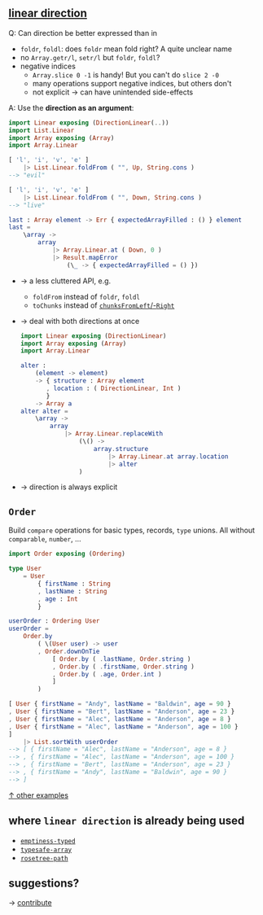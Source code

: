 ## [linear direction](https://dark.elm.dmy.fr/packages/lue-bird/elm-linear-direction/latest/)

Q: Can direction be better expressed than in

  - `foldr`, `foldl`: does `foldr` mean fold right? A quite unclear name
  - no `Array.getr/l`, `setr/l` but `foldr`, `foldl`?
  - negative indices
      - `Array.slice 0 -1` is handy! But you can't do `slice 2 -0`
      - many operations support negative indices, but others don't
      - not explicit → can have unintended side-effects

A: Use the **direction as an argument**:

```elm
import Linear exposing (DirectionLinear(..))
import List.Linear
import Array exposing (Array)
import Array.Linear

[ 'l', 'i', 'v', 'e' ]
    |> List.Linear.foldFrom ( "", Up, String.cons )
--> "evil"

[ 'l', 'i', 'v', 'e' ]
    |> List.Linear.foldFrom ( "", Down, String.cons )
--> "live"

last : Array element -> Err { expectedArrayFilled : () } element
last =
    \array ->
        array
            |> Array.Linear.at ( Down, 0 )
            |> Result.mapError
                (\_ -> { expectedArrayFilled = () })
```

  - → a less cluttered API, e.g.
      - `foldFrom` instead of `foldr`, `foldl`
      - `toChunks` instead of [`chunksFromLeft`/-`Right`](https://package.elm-lang.org/packages/elm-community/list-split/latest/List-Split)

  - → deal with both directions at once

    ```elm
    import Linear exposing (DirectionLinear)
    import Array exposing (Array)
    import Array.Linear

    alter :
        (element -> element)
        -> { structure : Array element
           , location : ( DirectionLinear, Int )
           }
        -> Array a
    alter alter =
        \array ->
            array
                |> Array.Linear.replaceWith
                    (\() ->
                        array.structure
                            |> Array.Linear.at array.location
                            |> alter
                    )
    ```

  - → direction is always explicit

## `Order`

Build `compare` operations for basic types, records, `type` unions.
All without `comparable`, `number`, ...

```elm
import Order exposing (Ordering)

type User
    = User
        { firstName : String
        , lastName : String
        , age : Int
        }

userOrder : Ordering User
userOrder =
    Order.by
        ( \(User user) -> user
        , Order.downOnTie
            [ Order.by ( .lastName, Order.string )
            , Order.by ( .firstName, Order.string )
            , Order.by ( .age, Order.int )
            ]
        )

[ User { firstName = "Andy", lastName = "Baldwin", age = 90 }
, User { firstName = "Bert", lastName = "Anderson", age = 23 }
, User { firstName = "Alec", lastName = "Anderson", age = 8 }
, User { firstName = "Alec", lastName = "Anderson", age = 100 }
]
    |> List.sortWith userOrder
--> [ { firstName = "Alec", lastName = "Anderson", age = 8 }
--> , { firstName = "Alec", lastName = "Anderson", age = 100 }
--> , { firstName = "Bert", lastName = "Anderson", age = 23 }
--> , { firstName = "Andy", lastName = "Baldwin", age = 90 }
--> ]
```

[↑ other examples](https://github.com/lue-bird/elm-linear-direction/blob/master/example/src/Card.elm)

## where `linear direction` is already being used

  - [`emptiness-typed`](https://dark.elm.dmy.fr/packages/lue-bird/elm-emptiness-typed/latest/)
  - [`typesafe-array`](https://dark.elm.dmy.fr/packages/lue-bird/elm-typesafe-array/latest/)
  - [`rosetree-path`](https://dark.elm.dmy.fr/packages/lue-bird/elm-rosetree-path/latest/)

## suggestions?

→ [contribute](https://github.com/lue-bird/elm-linear-direction/blob/master/contributing.md)
